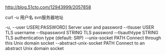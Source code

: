 

http://blog.51cto.com/12943999/2057858


curl -u 用户名 svn服务器地址

-u, --user USER[:PASSWORD]  Server user and password
     --tlsuser USER  TLS username
     --tlspassword STRING  TLS password
     --tlsauthtype STRING  TLS authentication type (default: SRP)
     --unix-socket PATH    Connect through this Unix domain socket
     --abstract-unix-socket PATH Connect to an abstract Unix domain socket